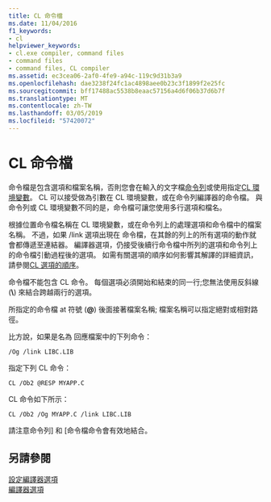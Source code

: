 ```yaml
---
title: CL 命令檔
ms.date: 11/04/2016
f1_keywords:
- cl
helpviewer_keywords:
- cl.exe compiler, command files
- command files
- command files, CL compiler
ms.assetid: ec3cea06-2af0-4fe9-a94c-119c9d31b3a9
ms.openlocfilehash: dae3238f24fc1ac4898aee0b23c3f1899f2e25fc
ms.sourcegitcommit: bff17488ac5538b8eaac57156a4d6f06b37d6b7f
ms.translationtype: MT
ms.contentlocale: zh-TW
ms.lasthandoff: 03/05/2019
ms.locfileid: "57420072"
---
```

# <a name="cl-command-files"></a>CL 命令檔

命令檔是包含選項和檔案名稱，否則您會在輸入的文字檔[命令列](../../build/reference/compiler-command-line-syntax.md)或使用指定[CL 環境變數](../../build/reference/cl-environment-variables.md)。 CL 可以接受做為引數在 CL 環境變數，或在命令列編譯器的命令檔。 與命令列或 CL 環境變數不同的是，命令檔可讓您使用多行選項和檔名。

根據位置命令檔名稱在 CL 環境變數，或在命令列上的處理選項和命令檔中的檔案名稱。 不過，如果 /link 選項出現在 命令檔，在其餘的列上的所有選項的動作就會都傳遞至連結器。 編譯器選項，仍接受後續行命令檔中所列的選項和命令列上的命令檔引動過程後的選項。 如需有關選項的順序如何影響其解譯的詳細資訊，請參閱[CL 選項的順序](../../build/reference/order-of-cl-options.md)。

命令檔不能包含 CL 命令。 每個選項必須開始和結束的同一行;您無法使用反斜線 (**\\**) 來結合跨越兩行的選項。

所指定的命令檔 at 符號 (**\@**) 後面接著檔案名稱; 檔案名稱可以指定絕對或相對路徑。

比方說，如果是名為 回應檔案中的下列命令：

```
/Og /link LIBC.LIB
```

指定下列 CL 命令：

```
CL /Ob2 @RESP MYAPP.C
```

CL 命令如下所示：

```
CL /Ob2 /Og MYAPP.C /link LIBC.LIB
```

請注意命令列] 和 [命令檔命令會有效地結合。

## <a name="see-also"></a>另請參閱

[設定編譯器選項](../../build/reference/setting-compiler-options.md)<br/>
[編譯器選項](../../build/reference/compiler-options.md)
